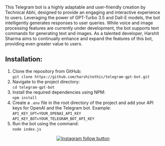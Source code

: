 <p>This Telegram bot is a highly adaptable and user-friendly creation by Technical Abhi, designed to provide an engaging and interactive experience to users. Leveraging the power of GPT-Turbo 3.5 and Dall-E models, the bot intelligently generates responses to user queries. While voice and image processing features are currently under development, the bot supports text commands for generating text and images. As a talented developer, Harshit Sharma aims to continually enhance and expand the features of this bot, providing even greater value to users.</p>

## Installation:
<ol>
<li>Clone the repository from GitHub:<br><code>git clone https://github.com/harshitethic/telegram-gpt-bot.git</code></li>
<li>Navigate to the project directory:<br><code>cd telegram-gpt-bot</code></li>
<li>Install the required dependencies using NPM:<br><code>npm install</code></li>
<li>Create a <code>.env</code> file in the root directory of the project and add your API keys for OpenAI and the Telegram bot. Example:<br><code>API_KEY_GPT=YOUR_OPENAI_API_KEY</code><br>
<code>API_KEY_BOT=YOUR_TELEGRAM_BOT_API_KEY</code></li>
<li>Run the bot using the command:<br><code>node index.js</code></li>
</ol>

<div align="center">
  <a href="https://www.instagram.com/harshitethic/">
    <img src="https://img.shields.io/badge/Follow%20%40harshitethic-Follow%20on%20Instagram-833AB4?logo=instagram&style=for-the-badge" alt="Instagram follow button">
  </a>
</div>
